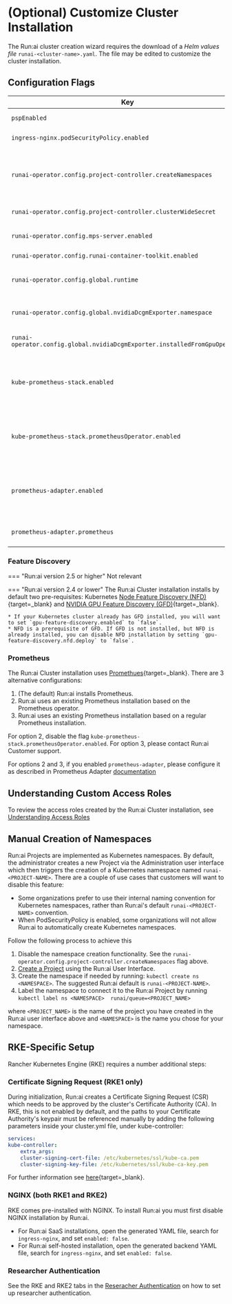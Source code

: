 # (Optional) Customize Cluster Installation

The Run:ai cluster creation wizard requires the download of a _Helm values file_ `runai-<cluster-name>.yaml`. The file may be edited to customize the cluster installation.


## Configuration Flags

|  Key     |  Default  | Description |
|----------|----------|-------------| 
| `pspEnabled` | `false` | Set to `true` when using [PodSecurityPolicy](https://kubernetes.io/docs/concepts/policy/pod-security-policy/){target=_blank} | 
| `ingress-nginx.podSecurityPolicy.enabled` | Set to `true` when using [PodSecurityPolicy](https://kubernetes.io/docs/concepts/policy/pod-security-policy/){target=_blank}  | 
| `runai-operator.config.project-controller.createNamespaces` | `true` | Set to `false`if unwilling to provide Run:ai the ability to create namespaces. When set to false, will requires an additional manual step when creating new Run:ai Projects | 
| `runai-operator.config.project-controller.clusterWideSecret` | `true` | Set to `false` when using PodSecurityPolicy or OpenShift | 
| `runai-operator.config.mps-server.enabled` | `false` | Set to `true` to allow the use of __NVIDIA MPS__. MPS is useful with _Inference_ workloads  | 
| `runai-operator.config.runai-container-toolkit.enabled` | `true` | Controls the usage of __Fractions__.  | 
| `runai-operator.config.global.runtime` | `docker` | Defines the container runtime of the cluster (supports `docker` and `containerd`). Set to `containerd` when using Tanzu | 
| `runai-operator.config.global.nvidiaDcgmExporter.namespace` | `gpu-operator` | The namespace where dcgm-exporter (or gpu-operator) was installed. |
| `runai-operator.config.global.nvidiaDcgmExporter.installedFromGpuOperator` | `true` | Indicated whether the dcgm-exporter was installed via gpu-operator or not. |
| `kube-prometheus-stack.enabled` |  `true`  | Set to `false` when the cluster has an existing Prometheus installation. that is __not based__ the Prometheus __operator__ . This setting requires Run:ai customer support. |
| `kube-prometheus-stack.prometheusOperator.enabled` |  `true`  |  Set to `false` when the cluster has an existing Prometheus installation __based__ on the Prometheus __operator__ and Run:ai should use the existing one rather than install a new one | 
| `prometheus-adapter.enabled` | `false` | Install Prometheus Adapter. Used for Inference workloads using a custom metric for autoscaling). Set to `true` if __Prometheus Adapter__ is not already installed in the cluster |
| `prometheus-adapter.prometheus` | The address of the default Prometheus Service | If you installed your own custom Prometheus Service, set this field accordingly with `url` and `port` |


<!-- | `runai-operator.config.project-controller.createRoleBindings` | `true` | Set to `false` when using OpenShift. When set to false, will require an additional manual step when assigning users to Run:ai Projects |  -->


### Feature Discovery

=== "Run:ai version 2.5 or higher"
    Not relevant

=== "Run:ai version 2.4 or lower"
    The Run:ai Cluster installation installs by default two pre-requisites:  Kubernetes [Node Feature Discovery (NFD)](https://github.com/kubernetes-sigs/node-feature-discovery){target=_blank} and [NVIDIA GPU Feature Discovery (GFD)](https://github.com/NVIDIA/gpu-feature-discovery){target=_blank}. 

    * If your Kubernetes cluster already has GFD installed, you will want to set `gpu-feature-discovery.enabled` to `false`. 
    * NFD is a prerequisite of GFD. If GFD is not installed, but NFD is already installed, you can disable NFD installation by setting `gpu-feature-discovery.nfd.deploy` to `false`. 

### Prometheus

The Run:ai Cluster installation uses [Promethues](https://prometheus.io/){target=_blank}. There are 3 alternative configurations:

1. (The default) Run:ai installs Prometheus.
2. Run:ai uses an existing Prometheus installation based on the Prometheus operator.
3. Run:ai uses an existing Prometheus installation based on a regular Prometheus installation.

For option 2, disable the flag `kube-prometheus-stack.prometheusOperator.enabled`. For option 3, please contact Run:ai Customer support. 

For options 2 and 3, if you enabled `prometheus-adapter`, please configure it as described in Prometheus Adapter [documentation](https://github.com/prometheus-community/helm-charts/blob/97f23f1ff7ca62f33ab4dd339cc62addec7eccde/charts/prometheus-adapter/values.yaml#L34)


## Understanding Custom Access Roles

To review the access roles created by the Run:ai Cluster installation, see [Understanding Access Roles](../config/access-roles.md)

<!-- 
## Add a Proxy

Allow outbound internet connectivity in a proxied network environment. See [Installing Run:ai with an Internet Proxy Server](proxy-server.md). -->

## Manual Creation of Namespaces

Run:ai Projects are implemented as Kubernetes namespaces. By default, the administrator creates a new Project via the Administration user interface which then triggers the creation of a Kubernetes namespace named `runai-<PROJECT-NAME>`.
There are a couple of use cases that customers will want to disable this feature:

* Some organizations prefer to use their internal naming convention for Kubernetes namespaces, rather than Run:ai's default `runai-<PROJECT-NAME>` convention.
* When PodSecurityPolicy is enabled, some organizations will not allow Run:ai to automatically create Kubernetes namespaces. 


Follow the following process to achieve this

1. Disable the namespace creation functionality. See the  `runai-operator.config.project-controller.createNamespaces` flag above.
2. [Create a Project](../../../admin-ui-setup/project-setup/#create-a-new-project) using the Run:ai User Interface. 
3. Create the namespace if needed by running: `kubectl create ns <NAMESPACE>`. The suggested Run:ai default is `runai-<PROJECT-NAME>`.
4. Label the namespace to connect it to the Run:ai Project by running `kubectl label ns <NAMESPACE>  runai/queue=<PROJECT_NAME>`

where  `<PROJECT_NAME>` is the name of the project you have created in the Run:ai user interface above and `<NAMESPACE>` is the name you chose for your namespace.


## RKE-Specific Setup

Rancher Kubernetes Engine (RKE) requires a number additional steps:

### Certificate Signing Request (RKE1 only)

During initialization, Run:ai creates a Certificate Signing Request (CSR) which needs to be approved by the cluster's Certificate Authority (CA). In RKE, this is not enabled by default, and the paths to your Certificate Authority's keypair must be referenced manually by adding the following parameters inside your cluster.yml file, under kube-controller:

``` YAML
services:
kube-controller:
    extra_args:
    cluster-signing-cert-file: /etc/kubernetes/ssl/kube-ca.pem
    cluster-signing-key-file: /etc/kubernetes/ssl/kube-ca-key.pem
```

For further information see [here](https://github.com/rancher/rancher/issues/14674){target=_blank}.

### NGINX (both RKE1 and RKE2)

RKE comes pre-installed with NGINX. To install Run:ai you must first disable NGINX installation by Run:ai. 

* For Run:ai SaaS installations, open the generated YAML file, search for `ingress-nginx`, and set `enabled: false`. 
* For Run:ai self-hosted installation,  open the generated backend YAML file, search for `ingress-nginx`, and set `enabled: false`. 

### Researcher Authentication

See the RKE and RKE2 tabs in the [Reseracher Authentication](../authentication/researcher-authentication.md#mandatory-kubernetes-configuration) on how to set up researcher authentication.  
